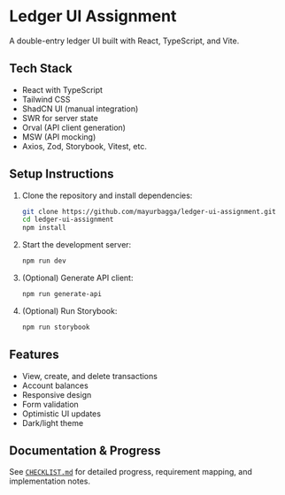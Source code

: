 # Ledger UI Assignment

A double-entry ledger UI built with React, TypeScript, and Vite.

## Tech Stack
- React with TypeScript
- Tailwind CSS
- ShadCN UI (manual integration)
- SWR for server state
- Orval (API client generation)
- MSW (API mocking)
- Axios, Zod, Storybook, Vitest, etc.

## Setup Instructions
1. Clone the repository and install dependencies:
   ```bash
   git clone https://github.com/mayurbagga/ledger-ui-assignment.git
   cd ledger-ui-assignment
   npm install
   ```
2. Start the development server:
   ```bash
   npm run dev
   ```
3. (Optional) Generate API client:
   ```bash
   npm run generate-api
   ```
4. (Optional) Run Storybook:
   ```bash
   npm run storybook
   ```

## Features
- View, create, and delete transactions
- Account balances
- Responsive design
- Form validation
- Optimistic UI updates
- Dark/light theme

## Documentation & Progress
See [`CHECKLIST.md`](./CHECKLIST.md) for detailed progress, requirement mapping, and implementation notes.
